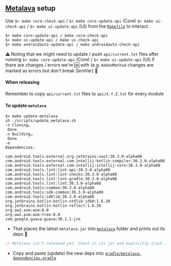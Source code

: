## [Metalava](https://android.googlesource.com/platform/tools/metalava/) setup

Use `$> make core-check-api` / `$> make core-update-api` (Core) `$> make ui-check-api` / `$> make ui-update-api` (UI) from the [`Makefile`](https://github.com/mapbox/mapbox-navigation-android/blob/main/Makefile) to interact.

```
$> make core-update-api / make core-check-api 
$> make ui-update-api / make ui-check-api
$> make androidauto-update-api / make androidauto-check-api
```

:warning: Noting that we might need to update / push `api/current.txt` files after running `$> make core-update-api` (Core) / `$> make ui-update-api` (UI) if there are changes / errors we're 🆗 with (e.g. `AddedMethod` changes are marked as errors but don't break SemVer) 🚀

#### When releasing

Remember to copy `api/current.txt` files to `api/X.Y.Z.txt` for every module

#### To update `metalava`

```
$> make update-metalava
sh ./scripts/update_metalava.sh
-n Cloning…
 Done
-n Building…
 Done
-e
Dependencies:

com.android.tools.external.org-jetbrains:uast:30.3.0-alpha08
com.android.tools.external.com-intellij:kotlin-compiler:30.3.0-alpha08
com.android.tools.external.com-intellij:intellij-core:30.3.0-alpha08
com.android.tools.lint:lint-api:30.3.0-alpha08
com.android.tools.lint:lint-checks:30.3.0-alpha08
com.android.tools.lint:lint-gradle:30.3.0-alpha08
com.android.tools.lint:lint:30.3.0-alpha08
com.android.tools:common:30.3.0-alpha08
com.android.tools:sdk-common:30.3.0-alpha08
com.android.tools:sdklib:30.3.0-alpha08
org.jetbrains.kotlin:kotlin-stdlib-jdk8:1.6.20
org.jetbrains.kotlin:kotlin-reflect:1.6.20
org.ow2.asm:asm:8.0
org.ow2.asm:asm-tree:8.0
com.google.guava:guava:30.1.1-jre
```

- That places the latest `metalava.jar` into [`metalava`](https://github.com/mapbox/mapbox-navigation-android/blob/main/metalava) folder and prints out its deps 👀

```groovy
// Metalava isn't released yet. Check in its jar and explicitly track its transitive deps.
```

- Copy and paste (update) the new deps into [`gradle/metalava-dependencies.gradle`](https://github.com/mapbox/mapbox-navigation-android/blob/main/gradle/metalava-dependencies.gradle)